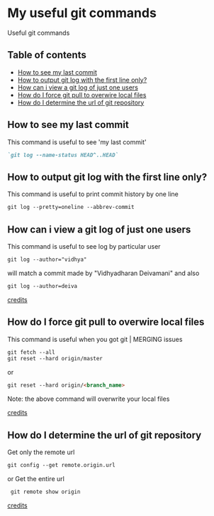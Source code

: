 # My useful git commands
Useful git commands 


## Table of contents

- [How to see my last commit](#how-to-see-my-last-commit)
- [How to output git log with the first line only?](#how-to-output-git-log-with-the-first-line-only)
- [How can i view a git log of just one users](#how-can-i-view-a-git-log-of-just-one-user)
- [How do I force git pull to overwire local files](#how-do-i-force-git-pull-to-overwrite-local-files)
- [How do I determine the url of git repository](#how-do-i-determine-the-url-of-git-repository)

## How to see my last commit

This command is useful to see 'my last commit' 

```md 
`git log --name-status HEAD^..HEAD`
```

## How to output git log with the first line only?

This command is useful to print commit history by one line

```md
git log --pretty=oneline --abbrev-commit
```

## How can i view a git log of just one users

This command is useful to see log by particular user

```md
git log --author="vidhya"
```

will match a commit made by "Vidhyadharan Deivamani" and also

```md
git log --author=deiva
```

<a href="https://stackoverflow.com/questions/4259996/how-can-i-view-a-git-log-of-just-one-users-commits?answertab=active#tab-top">credits</a>

## How do I force git pull to overwire local files

This command is useful when you got git <branch> | MERGING issues

```md
git fetch --all
git reset --hard origin/master
```
or
```md
git reset --hard origin/<branch_name>
```

Note: the above command will overwrite your local files

<a href="https://stackoverflow.com/questions/1125968/how-do-i-force-git-pull-to-overwrite-local-files#8888015">credits</a>

## How do I determine the url of git repository

Get only the remote url
```md
git config --get remote.origin.url
```
or 
Get the entire url
```md
 git remote show origin
```

<a href="https://stackoverflow.com/questions/4089430/how-can-i-determine-the-url-that-a-local-git-repository-was-originally-cloned-fr?answertab=active#tab-top">credits</a>


